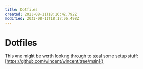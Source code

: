 ```yaml
---
title: Dotfiles
created: 2021-08-11T18:16:42.792Z
modified: 2021-08-11T18:17:06.498Z
---
```


# Dotfiles

This one might be worth looking through to steal some setup stuff: [https://github.com/wincent/wincent/tree/main]()

